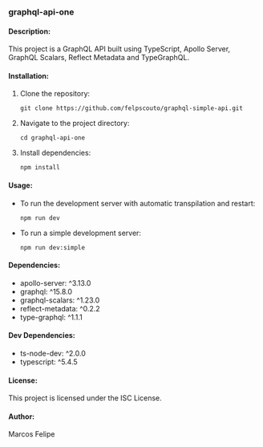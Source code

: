 ### graphql-api-one

#### Description:
This project is a GraphQL API built using TypeScript, Apollo Server, GraphQL Scalars, Reflect Metadata and TypeGraphQL.

#### Installation:
1. Clone the repository:
   ```
   git clone https://github.com/felpscouto/graphql-simple-api.git
   ```
2. Navigate to the project directory:
   ```
   cd graphql-api-one
   ```
3. Install dependencies:
   ```
   npm install
   ```

#### Usage:
- To run the development server with automatic transpilation and restart:
  ```
  npm run dev
  ```
- To run a simple development server:
  ```
  npm run dev:simple
  ```

#### Dependencies:
- apollo-server: ^3.13.0
- graphql: ^15.8.0
- graphql-scalars: ^1.23.0
- reflect-metadata: ^0.2.2
- type-graphql: ^1.1.1

#### Dev Dependencies:
- ts-node-dev: ^2.0.0
- typescript: ^5.4.5

#### License:
This project is licensed under the ISC License.

#### Author:
Marcos Felipe
